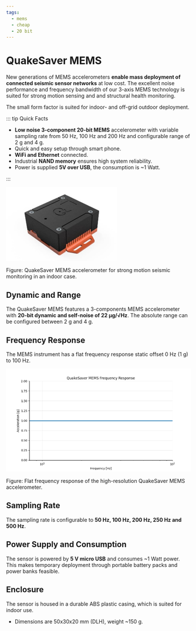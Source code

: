 ```yaml
---
tags:
  - mems
  - cheap
  - 20 bit
---
```

# QuakeSaver MEMS

New generations of MEMS accelerometers **enable mass deployment of connected seismic sensor networks** at low cost. The excellent noise performance and frequency bandwidth of our 3-axis MEMS technology is suited for strong motion sensing and and structural health monitoring.

The small form factor is suited for indoor- and off-grid outdoor deployment.

::: tip Quick Facts

* **Low noise 3-component 20-bit MEMS** accelerometer with variable sampling rate from 50 Hz, 100 Hz and 200 Hz and configurable range of 2 g and 4 g.
* Quick and easy setup through smart phone.
* **WiFi and Ethernet** connected.
* Industrial **NAND memory** ensures high system reliability.
* Power is supplied **5V over USB**, the consumption is \~1 Watt.

:::

<img src="./mems-case.jpg" alt="QuakeSaver MEMS" class="center" width="60%" />

Figure: QuakeSaver MEMS accelerometer for strong motion seismic monitoring in an indoor case.

## Dynamic and Range

The QuakeSaver MEMS features a 3-components MEMS accelerometer with **20-bit dynamic and self-noise of 22 μg/&#8730;Hz**. The absolute range can be configured between 2 g and 4 g.

## Frequency Response

The MEMS instrument has a flat frequency response static offset 0 Hz (1 g) to 100 Hz.

<img src="./mems_response.png" alt="HiDRA Response" class="center" />

Figure: Flat frequency response of the high-resolution QuakeSaver MEMS accelerometer.

## Sampling Rate

The sampling rate is configurable to **50 Hz, 100 Hz, 200 Hz, 250 Hz and 500 Hz**.

## Power Supply and Consumption

The sensor is powered by **5 V micro USB** and consumes \~1 Watt power. This makes temporary deployment through portable battery packs and power banks feasible.

## Enclosure

The sensor is housed in a durable ABS plastic casing, which is suited for indoor use.

* Dimensions are 50x30x20 mm (DLH), weight \~150 g.
